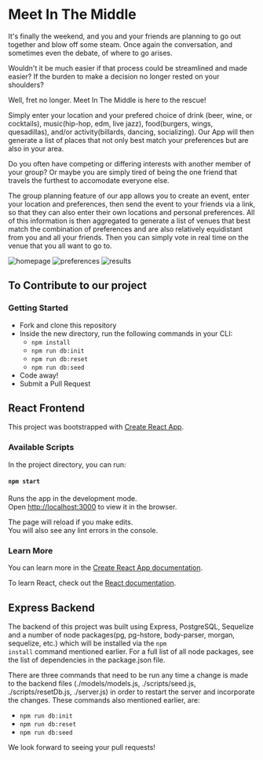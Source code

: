 # Meet In The Middle

It's finally the weekend, and you and your friends are planning to go out together and blow off some steam. Once again the conversation, and sometimes even the debate, of where to go arises. 

Wouldn't it be much easier if that process could be streamlined and made easier? If the burden to make a decision no longer rested on your shoulders? 

Well, fret no longer. Meet In The Middle is here to the rescue!

Simply enter your location and your prefered choice of drink (beer, wine, or cocktails), music(hip-hop, edm, live jazz), food(burgers, wings, quesadillas), and/or activity(billards, dancing, socializing). Our App will then generate a list of places that not only best match your preferences but are also in your area.

Do you often have competing or differing interests with another member of your group? Or maybe you are simply tired of being the one friend that travels the furthest to accomodate everyone else.

The group planning feature of our app allows you to create an event, enter your location and preferences, then send the event to your friends via a link, so that they can also enter their own locations and personal preferences. All of this information is then aggregated to generate a list of venues that best match the combination of preferences and are also relatively equidistant from you and all your friends. Then you can simply vote in real time on the venue that you all want to go to.

<span>
  <img src="https://res.cloudinary.com/oneilcampbell/image/upload/v1557007352/MeetInTheMiddle.png" alt="homepage" >
  <img src="https://res.cloudinary.com/oneilcampbell/image/upload/v1557007352/MeetInTheMiddle2.png" alt="preferences" >
  <img src="https://res.cloudinary.com/oneilcampbell/image/upload/v1557007352/MeetInTheMiddle3.png" alt="results" >
</span>




## To Contribute to our project
### Getting Started
- Fork and clone this repository
- Inside the new directory, run the following commands in your CLI:
    - <code>npm install</code>
    - <code>npm run db:init</code>
    - <code>npm run db:reset</code>
    - <code>npm run db:seed</code>
- Code away!
- Submit a Pull Request

## React Frontend

This project was bootstrapped with [Create React App](https://github.com/facebook/create-react-app).

### Available Scripts

In the project directory, you can run:

#### `npm start`

Runs the app in the development mode.<br>
Open [http://localhost:3000](http://localhost:3000) to view it in the browser.

The page will reload if you make edits.<br>
You will also see any lint errors in the console.

### Learn More

You can learn more in the [Create React App documentation](https://facebook.github.io/create-react-app/docs/getting-started).

To learn React, check out the [React documentation](https://reactjs.org/).


## Express Backend

The backend of this project was built using Express, PostgreSQL, Sequelize and a number of node packages(pg, pg-hstore, body-parser, morgan, sequelize, etc.) which will be installed via the <code>npm install</code> command mentioned earlier. For a full list of all node packages, see the list of dependencies in the package.json file.

There are three commands that need to be run any time a change is made to the backend files (./models/models.js, ./scripts/seed.js, ./scripts/resetDb.js, ./server.js) in order to restart the server and incorporate the changes. These commands also mentioned earlier, are:

- <code>npm run db:init</code>
- <code>npm run db:reset</code>
- <code>npm run db:seed</code>


We look forward to seeing your pull requests!
